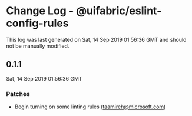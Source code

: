 # Change Log - @uifabric/eslint-config-rules

This log was last generated on Sat, 14 Sep 2019 01:56:36 GMT and should not be manually modified.

## 0.1.1
Sat, 14 Sep 2019 01:56:36 GMT

### Patches

- Begin turning on some linting rules (taamireh@microsoft.com)